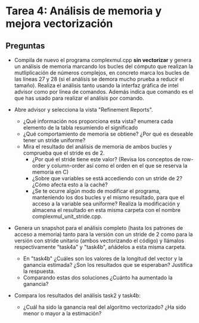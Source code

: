 # Tarea 4: Análisis de memoria y mejora vectorización

## Preguntas

* Compila de nuevo el programa complexmul.cpp **sin vectorizar** y genera un análisis de memoria marcando los bucles del cómputo que realizan la mutliplicación de números complejos, en concreto marca los bucles de las líneas 27 y 28 (si el análisis se demora mucho prueba a reducir el tamaño). Realiza el análisis tanto usando la interfaz gráfica de intel advisor como por línea de comandos. Además indica que comando es el que has usado para realizar el análisis por comando.

* Abre advisor y selecciona la vista "Refinement Reports".
    * ¿Qué información nos proporciona esta vista? enumera cada elemento de la tabla resumiendo el significado
    * ¿Qué comportamiento de memoria se obtiene? ¿Por qué es deseable tener un stride uniforme?
    * Mira el resultado del análisis de memoria de ambos bucles y comprueba que el stride es de 2.
        * ¿Por qué el stride tiene este valor? (Revisa los conceptos de row-order y column-order así como el orden en el que se reserva la memoria en C)
        * ¿Sobre que variables se está accediendo con un stride de 2? ¿Cómo afecta esto a la caché?
        * ¿Se te ocurre algún modo de modificar el programa, manteniendo los dos bucles y el mismo resultado, para que
        el acceso a la variable sea uniforme? Realiza la modificación y almacena el resultado en esta misma carpeta con el nombre complexmul_unit_stride.cpp.
        
* Genera un snapshot para el análisis completo (hasta los patrones de acceso a memoria) tanto para la versión con un stride de 2 como para la versión con stride unitario (ambos vectorizando el código) y llámalos respectivamente "task4a" y "task4b", añádelos a esta misma carpeta. 
    * En "task4b" ¿Cuáles son los valores de la longitud del vector y la ganancia estimada? ¿Son los resultados que se esperaban? Justifica la respuesta.
    * Comparando estas dos soluciones ¿Cuánto ha aumentado la ganancia?

* Compara los resultados del análisis task2 y task4b:
    * ¿Cuál ha sido la ganancia real del algoritmo vectorizado? ¿Ha sido menor o mayor a la estimación?
